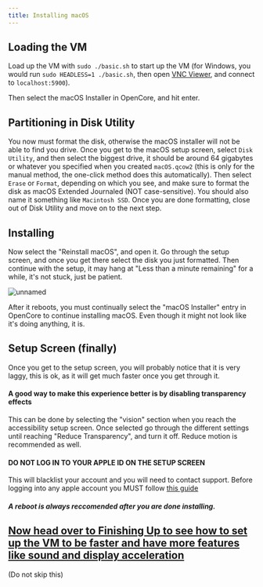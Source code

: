 ```yaml
---
title: Installing macOS
--- 
```

## Loading the VM

Load up the VM with `sudo ./basic.sh` to start up the VM (for Windows, you would run `sudo HEADLESS=1 ./basic.sh`, then open [VNC Viewer](https://www.realvnc.com/connect/download/viewer/), and connect to `localhost:5900`). 

Then select the macOS Installer in OpenCore, and hit enter.

## Partitioning in Disk Utility

You now must format the disk, otherwise the macOS installer will not be able to find you drive. Once you get to the macOS setup screen, select `Disk Utility`, and then select the biggest drive, it should be around 64 gigabytes or whatever you specified when you created `macOS.qcow2` (this is only for the manual method, the one-click method does this automatically). Then select `Erase` or `Format`, depending on which you see, and make sure to format the disk as macOS Extended Journaled (NOT case-sensitive). You should also name it something like `Macintosh SSD`. Once you are done formatting, close out of Disk Utility and move on to the next step.

## Installing

Now select the "Reinstall macOS", and open it. Go through the setup screen, and once you get there select the disk you just formatted. Then continue with the setup, it may hang at "Less than a minute remaining" for a while, it's not stuck, just be patient.

![unnamed](https://github.com/notAperson535/OneClick-macOS-Simple-KVM/assets/95918679/f445f47e-ecf1-4e84-ada6-915d7951aa5a)

After it reboots, you must continually select the "macOS Installer" entry in OpenCore to continue installing macOS. Even though it might not look like it's doing anything, it is.

## Setup Screen (finally)

Once you get to the setup screen, you will probably notice that it is very laggy, this is ok, as it will get much faster once you get through it. 

#### A good way to make this experience better is by disabling transparency effects
This can be done by selecting the "vision" section when you reach the accessibility setup screen. Once selected go through the different settings until reaching "Reduce Transparency", and turn it off. Reduce motion is recommended as well.

#### DO NOT LOG IN TO YOUR APPLE ID ON THE SETUP SCREEN
This will blacklist your account and you will need to contact support. Before logging into any apple account you MUST follow [this guide](/docs/guide-Apple-ID)

##### A reboot is always reccomended after you are done installing.

## [Now head over to Finishing Up to see how to set up the VM to be faster and have more features like sound and display acceleration](/docs/finishing-up)

(Do not skip this)
